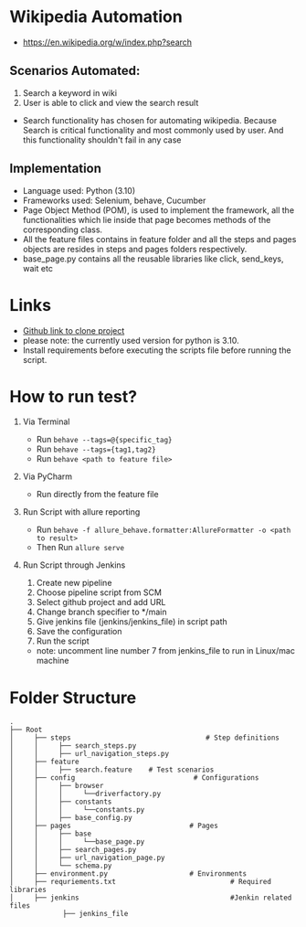 # Wikipedia Automation
* https://en.wikipedia.org/w/index.php?search

## Scenarios Automated:
1. Search a keyword in wiki
2. User is able to click and view the search result

* Search functionality has chosen for automating wikipedia. Because Search is critical functionality and most commonly used by user.
  And this functionality shouldn't fail in any case

## Implementation
  * Language used: Python (3.10)
  * Frameworks used: Selenium, behave, Cucumber
  * Page Object Method (POM), is used to implement the framework, all the
functionalities which lie inside that page becomes methods of the corresponding
class.
  * All the feature files contains in feature folder and all the steps and pages objects are resides in steps and pages
    folders respectively.
  * base_page.py contains all the reusable libraries like click, send_keys, wait etc

# Links

* [Github link to clone project](https://github.com/vishnumj005/wikipidea-bdd-automation.git)
* please note: the currently used version for python is 3.10.
* Install requirements before executing the scripts
  file before running the script.

# How to run test?

1. Via Terminal

    * Run `behave --tags=@{specific_tag}`
    * Run `behave --tags={tag1,tag2}`
    * Run `behave <path to feature file>`

2. Via PyCharm
    * Run directly from the feature file

3. Run Script with allure reporting
   * Run `behave -f allure_behave.formatter:AllureFormatter -o <path to result>`
   * Then Run `allure serve`

4. Run Script through Jenkins
   1. Create new pipeline
   2. Choose pipeline script from SCM
   3. Select github project and add URL
   4. Change branch specifier to */main
   5. Give jenkins file (jenkins/jenkins_file) in script path 
   6. Save the configuration
   7. Run the script
   * note: uncomment line number 7 from jenkins_file to run in Linux/mac machine
   
# Folder Structure

	.
	├── Root
	│     ├── steps                                 # Step definitions
	│     │     ├── search_steps.py
	│     │     ├── url_navigation_steps.py                           
	│     ├── feature
	│     │     ├── search.feature    # Test scenarios
	│     ├── config                             # Configurations
	│     │     ├── browser
	│     │     │     └──driverfactory.py
	│     │     ├── constants
	│     │     │     └──constants.py
	│     │     ├── base_config.py
	│     ├── pages                             # Pages
	│     │     ├── base
	│     │     │     └──base_page.py
	│     │     ├── search_pages.py
	│     │     ├── url_navigation_page.py
	│     │     └── schema.py
    │     ├── environment.py                    # Environments
    │     ├── requriements.txt                            # Required libraries
    │     ├── jenkins                                     #Jenkin related files
                 ├── jenkins_file
